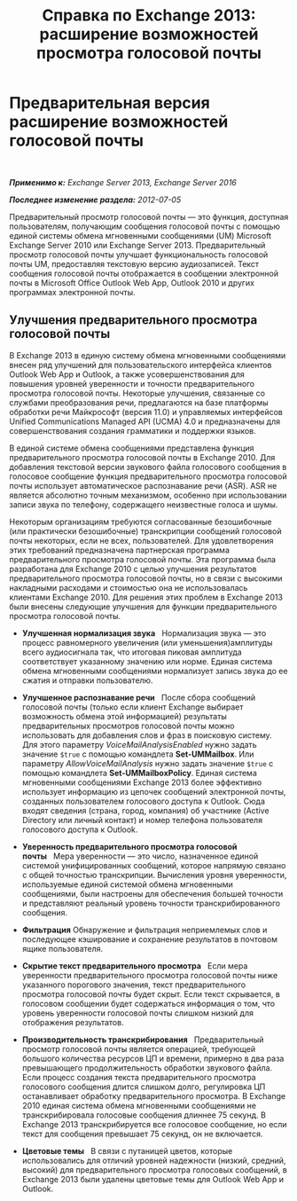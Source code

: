 ﻿---
title: 'Справка по Exchange 2013: расширение возможностей просмотра голосовой почты'
TOCTitle: Предварительная версия расширение возможностей голосовой почты
ms:assetid: 1fcccec1-4edc-40b8-948c-111647d7d770
ms:mtpsurl: https://technet.microsoft.com/ru-ru/library/JJ150501(v=EXCHG.150)
ms:contentKeyID: 50487648
ms.date: 05/22/2018
mtps_version: v=EXCHG.150
ms.translationtype: MT
---

# Предварительная версия расширение возможностей голосовой почты

 

_**Применимо к:** Exchange Server 2013, Exchange Server 2016_

_**Последнее изменение раздела:** 2012-07-05_

Предварительный просмотр голосовой почты — это функция, доступная пользователям, получающим сообщения голосовой почты с помощью единой системы обмена мгновенными сообщениями (UM) Microsoft Exchange Server 2010 или Exchange Server 2013. Предварительный просмотр голосовой почты улучшает функциональность голосовой почты UM, предоставляя текстовую версию аудиозаписей. Текст сообщения голосовой почты отображается в сообщении электронной почты в Microsoft Office Outlook Web App, Outlook 2010 и других программах электронной почты.

## Улучшения предварительного просмотра голосовой почты

В Exchange 2013 в единую систему обмена мгновенными сообщениями внесен ряд улучшений для пользовательского интерфейса клиентов Outlook Web App и Outlook, а также усовершенствования для повышения уровней уверенности и точности предварительного просмотра голосовой почты. Некоторые улучшения, связанные со службами преобразования речи, предлагаются на базе платформы обработки речи Майкрософт (версия 11.0) и управляемых интерфейсов Unified Communications Managed API (UCMA) 4.0 и предназначены для совершенствования создания грамматики и поддержки языков.

В единой системе обмена сообщениями представлена функция предварительного просмотра голосовой почты в Exchange 2010. Для добавления текстовой версии звукового файла голосового сообщения в голосовое сообщение функция предварительного просмотра голосовой почты использует автоматическое распознавание речи (ASR). ASR не является абсолютно точным механизмом, особенно при использовании записи звука по телефону, содержащего неизвестные голоса и шумы.

Некоторым организациям требуются согласованные безошибочные (или практически безошибочные) транскрипции сообщений голосовой почты некоторых, если не всех, пользователей. Для удовлетворения этих требований предназначена партнерская программа предварительного просмотра голосовой почты. Эта программа была разработана для Exchange 2010 с целью улучшения результатов предварительного просмотра голосовой почты, но в связи с высокими накладными расходами и стоимостью она не использовалась клиентами Exchange 2010. Для решения этих проблем в Exchange 2013 были внесены следующие улучшения для функции предварительного просмотра голосовой почты.

  - **Улучшенная нормализация звука**   Нормализация звука — это процесс равномерного увеличения (или уменьшения)амплитуды всего аудиосигнала так, что итоговая пиковая амплитуда соответствует указанному значению или норме. Единая система обмена мгновенными сообщениями нормализует запись звука до ее сжатия и отправки пользователю.

  - **Улучшенное распознавание речи**   После сбора сообщений голосовой почты (только если клиент Exchange выбирает возможность обмена этой информацией) результаты предварительных просмотров голосовой почты можно использовать для добавления слов и фраз в поисковую систему. Для этого параметру *VoiceMailAnalysisEnabled* нужно задать значение `$true` с помощью командлета **Set-UMMailbox**. Или параметру *AllowVoiceMailAnalysis* нужно задать значение `$true` с помощью командлета **Set-UMMailboxPolicy**. Единая система мгновенными сообщениями Exchange 2013 более эффективно использует информацию из цепочек сообщений электронной почты, созданных пользователем голосового доступа к Outlook. Сюда входят сведения (страна, город, компания) об участнике (Active Directory или личный контакт) и номер телефона пользователя голосового доступа к Outlook.

  - **Уверенность предварительного просмотра голосовой почты**   Мера уверенности — это число, назначенное единой системой унифицированных сообщений, которое напрямую связано с общей точностью транскрипции. Вычисления уровня уверенности, используемые единой системой обмена мгновенными сообщениями, были настроены для обеспечения большей точности и представляют реальный уровень точности транскрибированного сообщения.

  - **Фильтрация** Обнаружение и фильтрация неприемлемых слов и последующее кэширование и сохранение результатов в почтовом ящике пользователя.

  - **Скрытие текст предварительного просмотра**   Если мера уверенности предварительного просмотра голосовой почты ниже указанного порогового значения, текст предварительного просмотра голосовой почты будет скрыт. Если текст скрывается, в голосовом сообщении будет содержаться информация о том, что уровень уверенности голосовой почты слишком низкий для отображения результатов.

  - **Производительность транскрибирования**   Предварительный просмотр голосовой почты является операцией, требующей большого количества ресурсов ЦП и времени, примерно в два раза превышающего продолжительность обработки звукового файла. Если процесс создания текста предварительного просмотра голосового сообщения длится слишком долго, регулировка ЦП останавливает обработку предварительного просмотра. В Exchange 2010 единая система обмена мгновенными сообщениями не транскрибировала голосовые сообщения длиннее 75 секунд. В Exchange 2013 транскрибируется все голосовое сообщение, но если текст для сообщения превышает 75 секунд, он не включается.

  - **Цветовые темы**   В связи с путаницей цветов, которые использовались для отличий уровней надежности (низкий, средний, высокий) для предварительного просмотра голосовых сообщений, в Exchange 2013 были удалены цветовые темы для Outlook Web App и Outlook.


